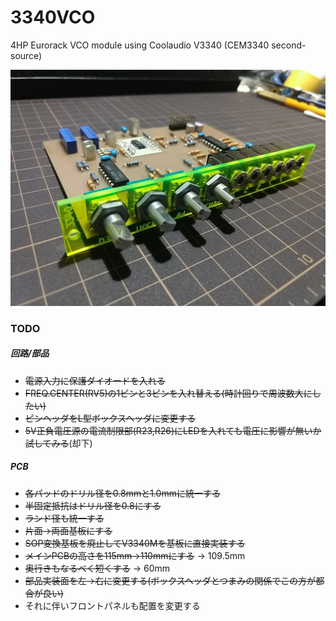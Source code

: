 # 3340VCO
4HP Eurorack VCO module using Coolaudio V3340 (CEM3340 second-source)

![Prototype picture](misc/prototype_00.jpg)

### TODO
##### 回路/部品
- ~~電源入力に保護ダイオードを入れる~~
- ~~FREQ.CENTER(RV5)の1ピンと3ピンを入れ替える(時計回りで周波数大にしたい)~~
- ~~ピンヘッダをL型ボックスヘッダに変更する~~
- ~~5V正負電圧源の電流制限部(R23,R26)にLEDを入れても電圧に影響が無いか試してみる~~(却下)

##### PCB
- ~~各パッドのドリル径を0.8mmと1.0mmに統一する~~
- ~~半固定抵抗はドリル径を0.8にする~~
- ~~ランド径も統一する~~
- ~~片面->両面基板にする~~
- ~~SOP変換基板を廃止してV3340Mを基板に直接実装する~~
- ~~メインPCBの高さを115mm->110mmにする~~ -> 109.5mm
- ~~奥行きもなるべく短くする~~ -> 60mm
- ~~部品実装面を左->右に変更する(ボックスヘッダとつまみの関係でこの方が都合が良い)~~
- それに伴いフロントパネルも配置を変更する
